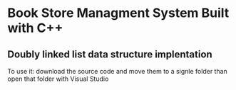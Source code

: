 <h1>Book Store Managment System Built with C++</h1>
<h2>Doubly linked list data structure implentation</h2>
<p>To use it: download the source code and move them to a signle folder than open that folder with Visual Studio</p>
